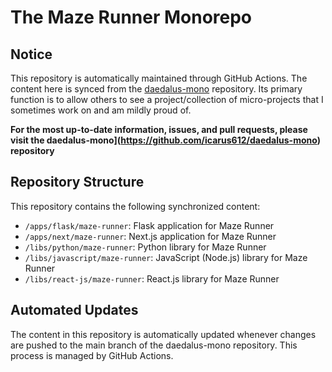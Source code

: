 # The Maze Runner Monorepo

## Notice

This repository is automatically maintained through GitHub Actions. The content here is synced from the [daedalus-mono](https://github.com/icarus612/daedalus-mono) repository. Its primary function is to allow others to see a project/collection of micro-projects that I sometimes work on and am mildly proud of.  

**For the most up-to-date information, issues, and pull requests, please visit the daedalus-mono](https://github.com/icarus612/daedalus-mono) repository**

## Repository Structure

This repository contains the following synchronized content:

- `/apps/flask/maze-runner`: Flask application for Maze Runner
- `/apps/next/maze-runner`: Next.js application for Maze Runner
- `/libs/python/maze-runner`: Python library for Maze Runner
- `/libs/javascript/maze-runner`: JavaScript (Node.js) library for Maze Runner
- `/libs/react-js/maze-runner`: React.js library for Maze Runner

## Automated Updates

The content in this repository is automatically updated whenever changes are pushed to the main branch of the daedalus-mono repository. This process is managed by GitHub Actions.
